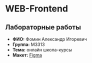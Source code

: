 # WEB-Frontend

## Лабораторные работы

- **ФИО:** 		Фомин Александр Игоревич
- **Группа:**	M3313
- **Тема:** онлайн школа-курсы
- **Макет:** [Figma](https://www.figma.com/design/ZLwN58subUJjh41hxAbjCY/Untitled?node-id=0-1&t=b1ThGYrKDIxNraxK-1)

